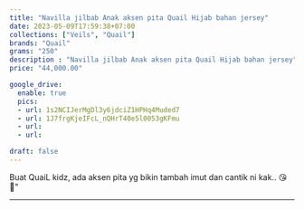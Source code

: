 ```yaml
---
title: "Navilla jilbab Anak aksen pita Quail Hijab bahan jersey"
date: 2023-05-09T17:59:38+07:00
collections: ["Veils", "Quail"]
brands: "Quail"
grams: "250"
description : "Navilla jilbab Anak aksen pita Quail Hijab bahan jersey"
price: "44,000.00"

google_drive:
  enable: true
  pics:
  - url: 1s2NCIJerMgDl3y6jdciZ1HPHq4Muded7
  - url: 1J7frgKjeIFcL_nQHrT40e5l0053gKFmu
  - url: 
  - url: 

draft: false
---
```


Buat QuaiL kidz, ada aksen pita yg bikin tambah imut dan cantik ni kak.. 😘🥰"

------------      
  

